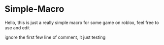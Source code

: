 # Simple-Macro

Hello, this is just a really simple macro for some game on roblox, feel free to use and edit

ignore the first few line of comment, it just testing
